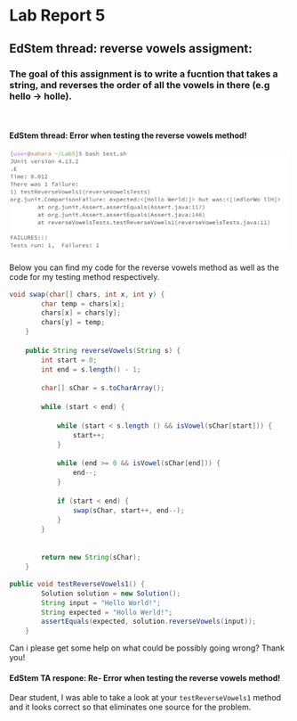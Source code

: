 # Lab Report 5
## EdStem thread: reverse vowels assigment:
### The goal of this assignment is to write a fucntion that takes a string, and reverses the order of all the vowels in there (e.g hello -> holle).

<br>

#### EdStem thread: Error when testing the reverse vowels method!
![Image](bash.png)
<br>
<br>
Below you can find my code for the reverse vowels method as well as the code for my testing method respectively.
<br>
```java
void swap(char[] chars, int x, int y) {
        char temp = chars[x];
        chars[x] = chars[y];
        chars[y] = temp;
    }
    
    public String reverseVowels(String s) {
        int start = 0;
        int end = s.length() - 1;

        char[] sChar = s.toCharArray();
        
        while (start < end) {
            
            while (start < s.length () && isVowel(sChar[start])) {
                start++;
            }

            while (end >= 0 && isVowel(sChar[end])) {
                end--;
            }

            if (start < end) {
                swap(sChar, start++, end--);
            }
        }
        

        return new String(sChar);
    }
```

```java
public void testReverseVowels1() {
        Solution solution = new Solution();
        String input = "Hello World!";
        String expected = "Hollo Werld!";
        assertEquals(expected, solution.reverseVowels(input));
    }
```
Can i please get some help on what could be possibly going wrong? 
Thank you!

#### EdStem TA respone: Re- Error when testing the reverse vowels method!
Dear student, I was able to take a look at your `testReverseVowels1` method and it looks correct so that eliminates one source for the problem. 
